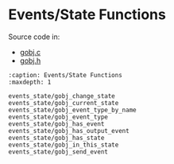 # Events/State Functions

Source code in:
- [gobj.c](https://github.com/artgins/yunetas/blob/main/kernel/c/gobj-c/src/gobj.c)
- [gobj.h](https://github.com/artgins/yunetas/blob/main/kernel/c/gobj-c/src/gobj.h)

```{toctree}
:caption: Events/State Functions
:maxdepth: 1

events_state/gobj_change_state
events_state/gobj_current_state
events_state/gobj_event_type_by_name
events_state/gobj_event_type
events_state/gobj_has_event
events_state/gobj_has_output_event
events_state/gobj_has_state
events_state/gobj_in_this_state
events_state/gobj_send_event


```
